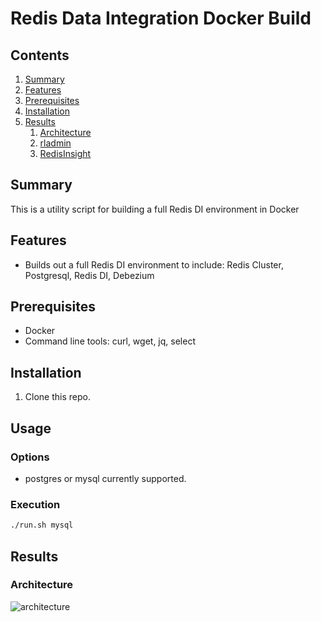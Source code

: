 # Redis Data Integration Docker Build  

## Contents
1.  [Summary](#summary)
2.  [Features](#features)
3.  [Prerequisites](#prerequisites)
4.  [Installation](#installation)
5.  [Results](#results)
    1.  [Architecture](#architecture)
    2.  [rladmin](#rladmin)
    3.  [RedisInsight](#redisinsight)

## Summary <a name="summary"></a>
This is a utility script for building a full Redis DI environment in Docker

## Features <a name="features"></a>
- Builds out a full Redis DI environment to include:  Redis Cluster, Postgresql, Redis DI, Debezium

## Prerequisites <a name="prerequisites"></a>
- Docker
- Command line tools: curl, wget, jq, select

## Installation <a name="installation"></a>
1. Clone this repo.

## Usage
### Options
- <dbtype>  postgres or mysql currently supported.

### Execution
```bash
./run.sh mysql
```
## Results <a name="results"></a>
### Architecture <a name="architecture"></a>
![architecture](https://docs.google.com/drawings/d/e/2PACX-1vTTMI3fiiboZdx5zhYUEQF22Wrw4O-xGHhnbYa0_8h_PWInpYsy0bBIDS2bDNis3ceYUHBpJ6MWQAXo/pub?w=663&h=380)  
